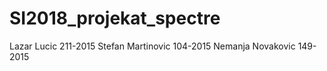 # SI2018_projekat_spectre

Lazar Lucic 211-2015
Stefan Martinovic 104-2015
Nemanja Novakovic 149-2015